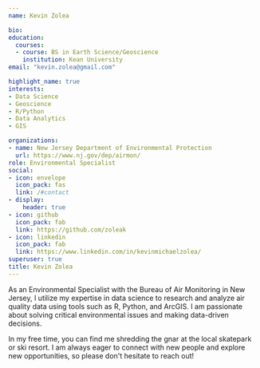 ```yaml
---
name: Kevin Zolea

bio: 
education:
  courses:
  - course: BS in Earth Science/Geoscience 
    institution: Kean University
email: "kevin.zolea@gmail.com"

highlight_name: true
interests:
- Data Science
- Geoscience
- R/Python
- Data Analytics
- GIS

organizations:
- name: New Jersey Department of Environmental Protection
  url: https://www.nj.gov/dep/airmon/
role: Environmental Specialist
social:
- icon: envelope
  icon_pack: fas
  link: /#contact
- display:
    header: true
- icon: github
  icon_pack: fab
  link: https://github.com/zoleak
- icon: linkedin
  icon_pack: fab
  link: https://www.linkedin.com/in/kevinmichaelzolea/
superuser: true
title: Kevin Zolea
---
```


As an Environmental Specialist with the Bureau of Air Monitoring in New Jersey, I utilize my expertise in data science to research and analyze air quality data using tools such as R, Python, and ArcGIS. I am passionate about solving critical environmental issues and making data-driven decisions.

In my free time, you can find me shredding the gnar at the local skatepark or ski resort. I am always eager to connect with new people and explore new opportunities, so please don't hesitate to reach out!

<!-- {{< icon name="download" pack="fas" >}} Download my {{< staticref "uploads/resume.pdf" "newtab" >}}resumé{{< /staticref >}}.-->
